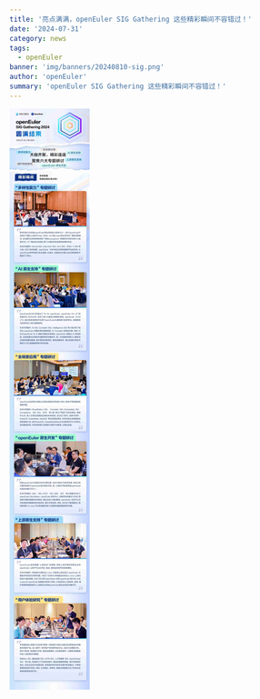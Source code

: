 ```yaml
---
title: '亮点满满，openEuler SIG Gathering 这些精彩瞬间不容错过！'
date: '2024-07-31'
category: news
tags:
  - openEuler
banner: 'img/banners/20240810-sig.png'
author: 'openEuler'
summary: 'openEuler SIG Gathering 这些精彩瞬间不容错过！'
---
```




![image2](./media/image1.jpg)
